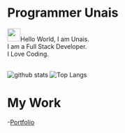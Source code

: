 
# Programmer Unais
<img src="https://raw.githubusercontent.com/ProgrammerGaurav/programmergaurav/master/images/hello.gif" width="30">Hello World, I am Unais.<br />
I am a Full Stack Developer.<br />
I Love Coding.
<br />
<br />

![github stats](https://github-readme-stats.vercel.app/api?username=unaisshazan&show_icons=true&title_color=fff&theme=radical&hide=prs)
![Top Langs](https://github-readme-stats.vercel.app/api/top-langs/?username=unaisshazan&layout=compact&theme=radical)

# My Work
-[Portfolio](http://www.unaisali.com)
<br />
